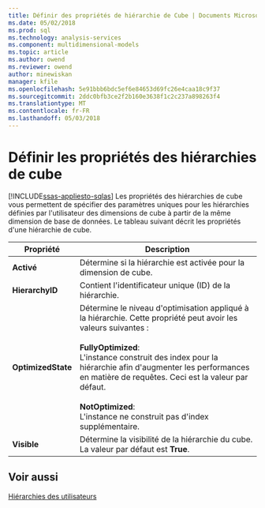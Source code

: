 ```yaml
---
title: Définir des propriétés de hiérarchie de Cube | Documents Microsoft
ms.date: 05/02/2018
ms.prod: sql
ms.technology: analysis-services
ms.component: multidimensional-models
ms.topic: article
ms.author: owend
ms.reviewer: owend
author: minewiskan
manager: kfile
ms.openlocfilehash: 5e91bbb6bdc5ef6e84653d69fc26e4caa18c9f37
ms.sourcegitcommit: 2ddc0bfb3ce2f2b160e3638f1c2c237a898263f4
ms.translationtype: MT
ms.contentlocale: fr-FR
ms.lasthandoff: 05/03/2018
---
```

# <a name="define-cube-hierarchy-properties"></a>Définir les propriétés des hiérarchies de cube
[!INCLUDE[ssas-appliesto-sqlas](../../includes/ssas-appliesto-sqlas.md)]
  Les propriétés des hiérarchies de cube vous permettent de spécifier des paramètres uniques pour les hiérarchies définies par l'utilisateur des dimensions de cube à partir de la même dimension de base de données. Le tableau suivant décrit les propriétés d'une hiérarchie de cube.  
  
|Propriété| Description|  
|--------------|-----------------|  
|**Activé**|Détermine si la hiérarchie est activée pour la dimension de cube.|  
|**HierarchyID**|Contient l'identificateur unique (ID) de la hiérarchie.|  
|**OptimizedState**|Détermine le niveau d'optimisation appliqué à la hiérarchie. Cette propriété peut avoir les valeurs suivantes :<br /><br /> **FullyOptimized**:<br />                    L'instance construit des index pour la hiérarchie afin d'augmenter les performances en matière de requêtes. Ceci est la valeur par défaut.<br /><br /> **NotOptimized**:<br />                    L'instance ne construit pas d'index supplémentaire.|  
|**Visible**|Détermine la visibilité de la hiérarchie du cube. La valeur par défaut est **True**.|  
  
## <a name="see-also"></a>Voir aussi  
 [Hiérarchies des utilisateurs](../../analysis-services/multidimensional-models-olap-logical-dimension-objects/user-hierarchies.md)  
  
  
